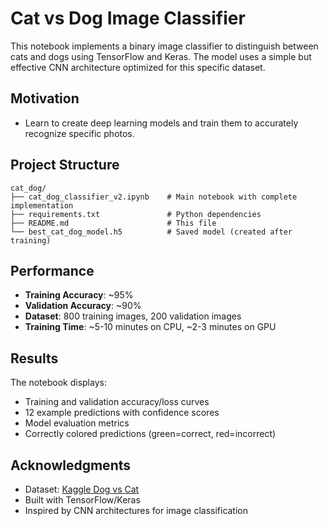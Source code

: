 # Cat vs Dog Image Classifier

This notebook implements a binary image classifier to distinguish between cats and dogs using TensorFlow and Keras. The model uses a simple but effective CNN architecture optimized for this specific dataset.

## Motivation

- Learn to create deep learning models and train them to accurately recognize specific photos.

## Project Structure

```
cat_dog/
├── cat_dog_classifier_v2.ipynb    # Main notebook with complete implementation
├── requirements.txt               # Python dependencies
├── README.md                      # This file
└── best_cat_dog_model.h5          # Saved model (created after training)
```

## Performance

- **Training Accuracy**: ~95%
- **Validation Accuracy**: ~90%
- **Dataset**: 800 training images, 200 validation images
- **Training Time**: ~5-10 minutes on CPU, ~2-3 minutes on GPU

## Results

The notebook displays:
- Training and validation accuracy/loss curves
- 12 example predictions with confidence scores
- Model evaluation metrics
- Correctly colored predictions (green=correct, red=incorrect)

## Acknowledgments

- Dataset: [Kaggle Dog vs Cat](https://www.kaggle.com/anthonytherrien/dog-vs-cat)
- Built with TensorFlow/Keras
- Inspired by CNN architectures for image classification